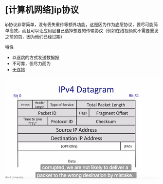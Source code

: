 # [计算机网络]ip协议


ip协议非常简单，没有丢失重传等额外功能，这是因为作为底层协议，要尽可能简单高效，而且可以让应用层自己选择想要的传输协议（例如在线视频就不需要重发之前的包，因为他们已经过期）

特性
- 以逐跳的方式发送数据报
- 不可靠，但尽力而为
- 无连接

![](_v_images/20220226143036597_1542929079.png)